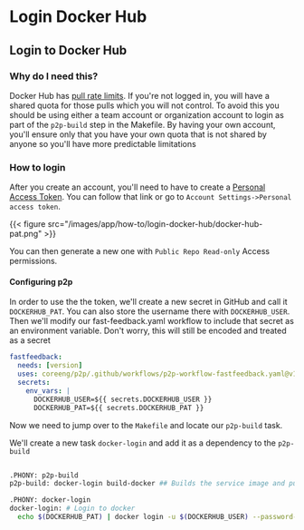 # Login Docker Hub

## Login to Docker Hub

### Why do I need this?

Docker Hub has [pull rate limits](https://docs.docker.com/docker-hub/download-rate-limit/). If you're not logged in, you will have a shared quota for those pulls which you will not control.
To avoid this you should be using either a team account or organization account to login as part of the `p2p-build` step in the Makefile.
By having your own account, you'll ensure only that you have your own quota that is not shared by anyone so you'll have more predictable limitations

### How to login

After you create an account, you'll need to have to create a [Personal Access Token](https://app.docker.com/settings/personal-access-tokens). You can follow that link or go to `Account Settings->Personal access token`.

{{< figure src="/images/app/how-to/login-docker-hub/docker-hub-pat.png" >}}

You can then generate a new one with `Public Repo Read-only` Access permissions.

#### Configuring p2p

In order to use the the token, we'll create a new secret in GitHub and call it `DOCKERHUB_PAT`. You can also store the username there with `DOCKERHUB_USER`.
Then we'll modify our fast-feedback.yaml workflow to include that secret as an environment variable. Don't worry, this will still be encoded and treated as a secret

```yaml
fastfeedback:
  needs: [version]
  uses: coreeng/p2p/.github/workflows/p2p-workflow-fastfeedback.yaml@v1
  secrets:
    env_vars: |
      DOCKERHUB_USER=${{ secrets.DOCKERHUB_USER }}
      DOCKERHUB_PAT=${{ secrets.DOCKERHUB_PAT }}
```

Now we need to jump over to the `Makefile` and locate our `p2p-build` task.

We'll create a new task `docker-login` and add it as a dependency to the `p2p-build`

```sh

.PHONY: p2p-build
p2p-build: docker-login build-docker ## Builds the service image and pushes it to the registry

.PHONY: docker-login
docker-login: # Login to docker
  echo $(DOCKERHUB_PAT) | docker login -u $(DOCKERHUB_USER) --password-stdin

```
